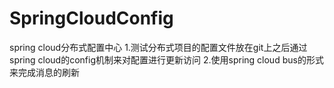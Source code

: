 # SpringCloudConfig
spring cloud分布式配置中心
  1.测试分布式项目的配置文件放在git上之后通过spring cloud的config机制来对配置进行更新访问
  2.使用spring cloud bus的形式来完成消息的刷新
